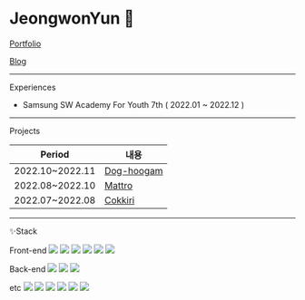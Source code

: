 # JeongwonYun 👋


[Portfolio](https://gentle-aerosteon-c77.notion.site/bfd78af94c864a09acb380f81da770e8)

[Blog](https://velog.io/@yunjwon)

<hr></hr>

Experiences
- Samsung SW Academy For Youth 7th ( 2022.01 ~ 2022.12 )

<hr></hr>

Projects

|Period|내용|
|------|---|
|2022.10~2022.11|[Dog-hoogam]|
|2022.08~2022.10|[Mattro]|
|2022.07~2022.08|[Cokkiri]|

[Dog-hoogam]: https://github.com/yunjeongwon/dog-hoogam
[Mattro]: https://github.com/yunjeongwon/mattro
[Cokkiri]: https://github.com/yunjeongwon/cokkiri


<hr></hr>


✨Stack



Front-end
<img src="https://img.shields.io/badge/JavaScript-F7DF1E?style=for-the-badge&logo=JavaScript&logoColor=white"/>
<img src="https://img.shields.io/badge/TypeScript-3178C6?style=for-the-badge&logo=TypeScript&logoColor=white">
<img src="https://img.shields.io/badge/React-61DAFB?style=for-the-badge&logo=React&logoColor=white">
<img src="https://img.shields.io/badge/Next.js-000000?style=for-the-badge&logo=Next.js&logoColor=white">
<img src="https://img.shields.io/badge/Vue.js-4FC08D?style=for-the-badge&logo=Vue.js&logoColor=white">
<img src="https://img.shields.io/badge/Sass-CC6699?style=for-the-badge&logo=Sass&logoColor=white">


Back-end
<img src="https://img.shields.io/badge/Node.js-339933?style=for-the-badge&logo=Node.js&logoColor=white">
<img src="https://img.shields.io/badge/Python-3776AB?style=for-the-badge&logo=Python&logoColor=white">
<img src="https://img.shields.io/badge/Django-092E20?style=for-the-badge&logo=Django&logoColor=white">


etc
<img src="https://img.shields.io/badge/GitHub-181717?style=for-the-badge&logo=GitHub&logoColor=white"/>
<img src="https://img.shields.io/badge/GitLab-FC6D26?style=for-the-badge&logo=GitLab&logoColor=white"/>
<img src="https://img.shields.io/badge/Jira-0052CC?style=for-the-badge&logo=Jira&logoColor=white"/>
<img src="https://img.shields.io/badge/Jenkins-D24939?style=for-the-badge&logo=Jenkins&logoColor=white"/>
<img src="https://img.shields.io/badge/Docker-2496ED?style=for-the-badge&logo=Docker&logoColor=white"/>
<img src="https://img.shields.io/badge/NGINX-009639?style=for-the-badge&logo=NGINX&logoColor=white"/>









